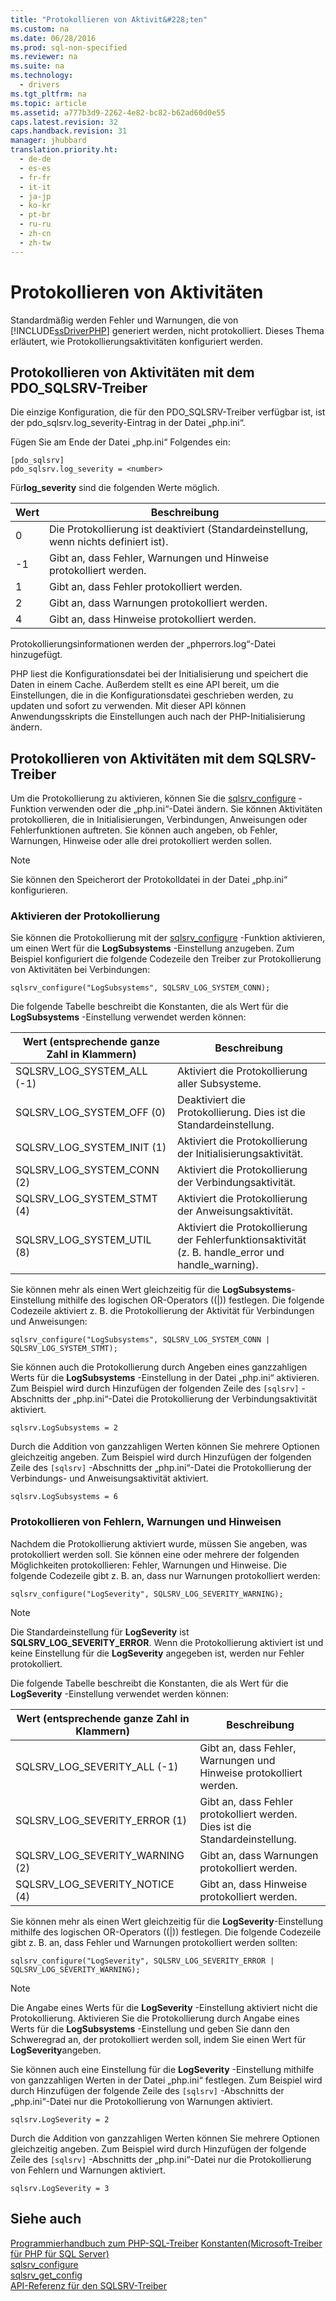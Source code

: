 ```yaml
---
title: "Protokollieren von Aktivit&#228;ten"
ms.custom: na
ms.date: 06/28/2016
ms.prod: sql-non-specified
ms.reviewer: na
ms.suite: na
ms.technology: 
  - drivers
ms.tgt_pltfrm: na
ms.topic: article
ms.assetid: a777b3d9-2262-4e82-bc82-b62ad60d0e55
caps.latest.revision: 32
caps.handback.revision: 31
manager: jhubbard
translation.priority.ht: 
  - de-de
  - es-es
  - fr-fr
  - it-it
  - ja-jp
  - ko-kr
  - pt-br
  - ru-ru
  - zh-cn
  - zh-tw
---
```

# Protokollieren von Aktivit&#228;ten
Standardmäßig werden Fehler und Warnungen, die von [!INCLUDE[ssDriverPHP](../content/includes/ssDriverPHP_md.md)] generiert werden, nicht protokolliert. Dieses Thema erläutert, wie Protokollierungsaktivitäten konfiguriert werden.  
  
## Protokollieren von Aktivitäten mit dem PDO\_SQLSRV-Treiber  
Die einzige Konfiguration, die für den PDO\_SQLSRV-Treiber verfügbar ist, ist der pdo\_sqlsrv.log\_severity-Eintrag in der Datei „php.ini“.  
  
Fügen Sie am Ende der Datei „php.ini“ Folgendes ein:  
  
```  
[pdo_sqlsrv]  
pdo_sqlsrv.log_severity = <number>  
```  
  
Für**log_severity** sind die folgenden Werte möglich.  
  
|Wert|Beschreibung|  
|---------|---------------|  
|0|Die Protokollierung ist deaktiviert \(Standardeinstellung, wenn nichts definiert ist\).|  
|\-1|Gibt an, dass Fehler, Warnungen und Hinweise protokolliert werden.|  
|1|Gibt an, dass Fehler protokolliert werden.|  
|2|Gibt an, dass Warnungen protokolliert werden.|  
|4|Gibt an, dass Hinweise protokolliert werden.|  
  
Protokollierungsinformationen werden der „phperrors.log“-Datei hinzugefügt.  
  
PHP liest die Konfigurationsdatei bei der Initialisierung und speichert die Daten in einem Cache. Außerdem stellt es eine API bereit, um die Einstellungen, die in die Konfigurationsdatei geschrieben werden, zu updaten und sofort zu verwenden. Mit dieser API können Anwendungsskripts die Einstellungen auch nach der PHP-Initialisierung ändern.  
  
## Protokollieren von Aktivitäten mit dem SQLSRV-Treiber  
Um die Protokollierung zu aktivieren, können Sie die [sqlsrv_configure](../content/sqlsrv_configure.md) -Funktion verwenden oder die „php.ini“-Datei ändern. Sie können Aktivitäten protokollieren, die in Initialisierungen, Verbindungen, Anweisungen oder Fehlerfunktionen auftreten. Sie können auch angeben, ob Fehler, Warnungen, Hinweise oder alle drei protokolliert werden sollen.  
  
> [!NOTE]  
> Sie können den Speicherort der Protokolldatei in der Datei „php.ini“ konfigurieren.  
  
### Aktivieren der Protokollierung  
Sie können die Protokollierung mit der [sqlsrv_configure](../content/sqlsrv_configure.md) -Funktion aktivieren, um einen Wert für die **LogSubsystems** -Einstellung anzugeben. Zum Beispiel konfiguriert die folgende Codezeile den Treiber zur Protokollierung von Aktivitäten bei Verbindungen:  
  
`sqlsrv_configure("LogSubsystems", SQLSRV_LOG_SYSTEM_CONN);`  
  
Die folgende Tabelle beschreibt die Konstanten, die als Wert für die **LogSubsystems** -Einstellung verwendet werden können:  
  
|Wert \(entsprechende ganze Zahl in Klammern\)|Beschreibung|  
|-----------------------------------------------|---------------|  
|SQLSRV\_LOG\_SYSTEM\_ALL \(\-1\)|Aktiviert die Protokollierung aller Subsysteme.|  
|SQLSRV\_LOG\_SYSTEM\_OFF \(0\)|Deaktiviert die Protokollierung. Dies ist die Standardeinstellung.|  
|SQLSRV\_LOG\_SYSTEM\_INIT \(1\)|Aktiviert die Protokollierung der Initialisierungsaktivität.|  
|SQLSRV\_LOG\_SYSTEM\_CONN \(2\)|Aktiviert die Protokollierung der Verbindungsaktivität.|  
|SQLSRV\_LOG\_SYSTEM\_STMT \(4\)|Aktiviert die Protokollierung der Anweisungsaktivität.|  
|SQLSRV\_LOG\_SYSTEM\_UTIL \(8\)|Aktiviert die Protokollierung der Fehlerfunktionsaktivität \(z. B. handle\_error und handle\_warning\).|  
  
Sie können mehr als einen Wert gleichzeitig für die **LogSubsystems**-Einstellung mithilfe des logischen OR-Operators (\(|\)) festlegen. Die folgende Codezeile aktiviert z. B. die Protokollierung der Aktivität für Verbindungen und Anweisungen:  
  
`sqlsrv_configure("LogSubsystems", SQLSRV_LOG_SYSTEM_CONN | SQLSRV_LOG_SYSTEM_STMT);`  
  
Sie können auch die Protokollierung durch Angeben eines ganzzahligen Werts für die **LogSubsystems** -Einstellung in der Datei „php.ini“ aktivieren. Zum Beispiel wird durch Hinzufügen der folgenden Zeile des `[sqlsrv]` -Abschnitts der „php.ini“-Datei die Protokollierung der Verbindungsaktivität aktiviert.  
  
`sqlsrv.LogSubsystems = 2`  
  
Durch die Addition von ganzzahligen Werten können Sie mehrere Optionen gleichzeitig angeben. Zum Beispiel wird durch Hinzufügen der folgenden Zeile des `[sqlsrv]` -Abschnitts der „php.ini“-Datei die Protokollierung der Verbindungs- und Anweisungsaktivität aktiviert.  
  
`sqlsrv.LogSubsystems = 6`  
  
### Protokollieren von Fehlern, Warnungen und Hinweisen  
Nachdem die Protokollierung aktiviert wurde, müssen Sie angeben, was protokolliert werden soll. Sie können eine oder mehrere der folgenden Möglichkeiten protokollieren: Fehler, Warnungen und Hinweise. Die folgende Codezeile gibt z. B. an, dass nur Warnungen protokolliert werden:  
  
`sqlsrv_configure("LogSeverity", SQLSRV_LOG_SEVERITY_WARNING);`  
  
> [!NOTE]  
> Die Standardeinstellung für **LogSeverity** ist **SQLSRV\_LOG\_SEVERITY\_ERROR**. Wenn die Protokollierung aktiviert ist und keine Einstellung für die **LogSeverity** angegeben ist, werden nur Fehler protokolliert.  
  
Die folgende Tabelle beschreibt die Konstanten, die als Wert für die **LogSeverity** -Einstellung verwendet werden können:  
  
|Wert \(entsprechende ganze Zahl in Klammern\)|Beschreibung|  
|-----------------------------------------------|---------------|  
|SQLSRV\_LOG\_SEVERITY\_ALL \(\-1\)|Gibt an, dass Fehler, Warnungen und Hinweise protokolliert werden.|  
|SQLSRV\_LOG\_SEVERITY\_ERROR \(1\)|Gibt an, dass Fehler protokolliert werden. Dies ist die Standardeinstellung.|  
|SQLSRV\_LOG\_SEVERITY\_WARNING \(2\)|Gibt an, dass Warnungen protokolliert werden.|  
|SQLSRV\_LOG\_SEVERITY\_NOTICE \(4\)|Gibt an, dass Hinweise protokolliert werden.|  
  
Sie können mehr als einen Wert gleichzeitig für die **LogSeverity**-Einstellung mithilfe des logischen OR-Operators (\(|\)) festlegen. Die folgende Codezeile gibt z. B. an, dass Fehler und Warnungen protokolliert werden sollten:  
  
`sqlsrv_configure("LogSeverity", SQLSRV_LOG_SEVERITY_ERROR | SQLSRV_LOG_SEVERITY_WARNING);`  
  
> [!NOTE]  
> Die Angabe eines Werts für die **LogSeverity** -Einstellung aktiviert nicht die Protokollierung. Aktivieren Sie die Protokollierung durch Angabe eines Werts für die **LogSubsystems** -Einstellung und geben Sie dann den Schweregrad an, der protokolliert werden soll, indem Sie einen Wert für **LogSeverity**angeben.  
  
Sie können auch eine Einstellung für die **LogSeverity** -Einstellung mithilfe von ganzzahligen Werten in der Datei „php.ini“ festlegen. Zum Beispiel wird durch Hinzufügen der folgende Zeile des `[sqlsrv]` -Abschnitts der „php.ini“-Datei nur die Protokollierung von Warnungen aktiviert.  
  
`sqlsrv.LogSeverity = 2`  
  
Durch die Addition von ganzzahligen Werten können Sie mehrere Optionen gleichzeitig angeben. Zum Beispiel wird durch Hinzufügen der folgende Zeile des `[sqlsrv]` -Abschnitts der „php.ini“-Datei nur die Protokollierung von Fehlern und Warnungen aktiviert.  
  
`sqlsrv.LogSeverity = 3`  
  
## Siehe auch  
[Programmierhandbuch zum PHP-SQL-Treiber](../content/Programming-Guide-for-PHP-SQL-Driver.md)
[Konstanten&#40;Microsoft-Treiber für PHP für SQL Server&#41;](../content/Constants--Microsoft-Drivers-for-PHP-for-SQL-Server-.md)  
[sqlsrv_configure](../content/sqlsrv_configure.md)  
[sqlsrv_get_config](../content/sqlsrv_get_config.md)  
[API-Referenz für den SQLSRV-Treiber](../content/SQLSRV-Driver-API-Reference.md)  
  

